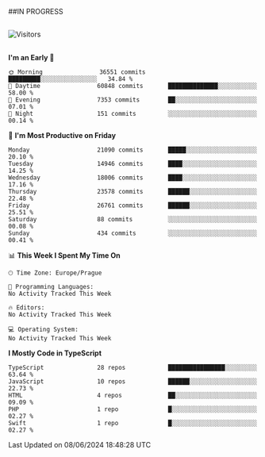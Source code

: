 ##IN PROGRESS
##
![Visitors](https://komarev.com/ghpvc/?username=petrbui&style=for-the-badge&label=Visitors+👀)



##
<!--
[![My GitHub stats](https://github-readme-stats.vercel.app/api?username=petrbui&theme=github_dark)](https://github.com/anuraghazra/github-readme-stats)

[![My wakatime stats](https://github-readme-stats.vercel.app/api/wakatime?username=petrbui&theme=github_dark)](https://github.com/anuraghazra/github-readme-stats)
-->
<!--START_SECTION:waka-->
**I'm an Early 🐤** 

```text
🌞 Morning                36551 commits       █████████░░░░░░░░░░░░░░░░   34.84 % 
🌆 Daytime                60848 commits       ██████████████░░░░░░░░░░░   58.00 % 
🌃 Evening                7353 commits        ██░░░░░░░░░░░░░░░░░░░░░░░   07.01 % 
🌙 Night                  151 commits         ░░░░░░░░░░░░░░░░░░░░░░░░░   00.14 % 
```
📅 **I'm Most Productive on Friday** 

```text
Monday                   21090 commits       █████░░░░░░░░░░░░░░░░░░░░   20.10 % 
Tuesday                  14946 commits       ████░░░░░░░░░░░░░░░░░░░░░   14.25 % 
Wednesday                18006 commits       ████░░░░░░░░░░░░░░░░░░░░░   17.16 % 
Thursday                 23578 commits       ██████░░░░░░░░░░░░░░░░░░░   22.48 % 
Friday                   26761 commits       ██████░░░░░░░░░░░░░░░░░░░   25.51 % 
Saturday                 88 commits          ░░░░░░░░░░░░░░░░░░░░░░░░░   00.08 % 
Sunday                   434 commits         ░░░░░░░░░░░░░░░░░░░░░░░░░   00.41 % 
```


📊 **This Week I Spent My Time On** 

```text
🕑︎ Time Zone: Europe/Prague

💬 Programming Languages: 
No Activity Tracked This Week

🔥 Editors: 
No Activity Tracked This Week

💻 Operating System: 
No Activity Tracked This Week
```

**I Mostly Code in TypeScript** 

```text
TypeScript               28 repos            ████████████████░░░░░░░░░   63.64 % 
JavaScript               10 repos            ██████░░░░░░░░░░░░░░░░░░░   22.73 % 
HTML                     4 repos             ██░░░░░░░░░░░░░░░░░░░░░░░   09.09 % 
PHP                      1 repo              █░░░░░░░░░░░░░░░░░░░░░░░░   02.27 % 
Swift                    1 repo              █░░░░░░░░░░░░░░░░░░░░░░░░   02.27 % 
```




 Last Updated on 08/06/2024 18:48:28 UTC
<!--END_SECTION:waka-->
